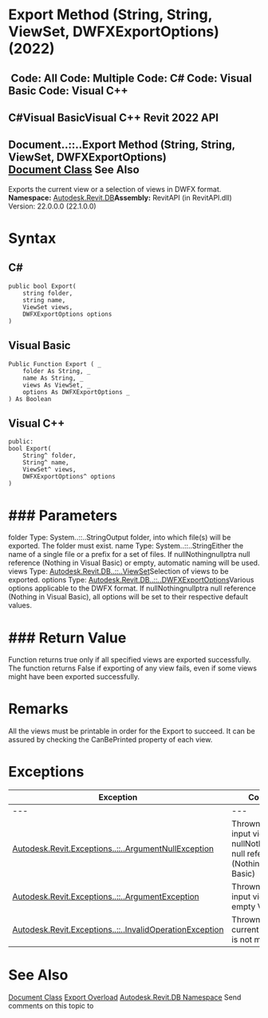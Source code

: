 # Export Method (String, String, ViewSet, DWFXExportOptions) (2022)

﻿
 Code: All Code: Multiple Code: C# Code: Visual Basic Code: Visual C++   
---  
C#Visual BasicVisual C++
Revit 2022 API  
---  
Document..::..Export Method (String, String, ViewSet, DWFXExportOptions)  
[Document Class](db03274b-a107-aa32-9034-f3e0df4bb1ec.md "Document Class") See Also  
---  
Exports the current view or a selection of views in DWFX format.
**Namespace:** [Autodesk.Revit.DB](87546ba7-461b-c646-cbb1-2cb8f5bff8b2.md "Autodesk.Revit.DB Namespace")**Assembly:** RevitAPI (in RevitAPI.dll) Version: 22.0.0.0 (22.1.0.0)
# Syntax
C#  
---  
```text
public bool Export(
	string folder,
	string name,
	ViewSet views,
	DWFXExportOptions options
)
```
  
Visual Basic  
---  
```text
Public Function Export ( _
	folder As String, _
	name As String, _
	views As ViewSet, _
	options As DWFXExportOptions _
) As Boolean
```
  
Visual C++  
---  
```text
public:
bool Export(
	String^ folder, 
	String^ name, 
	ViewSet^ views, 
	DWFXExportOptions^ options
)
```
  
# ### Parameters
folder
    Type: System..::..StringOutput folder, into which file(s) will be exported. The folder must exist.
name
    Type: System..::..StringEither the name of a single file or a prefix for a set of files. If nullNothingnullptra null reference (Nothing in Visual Basic) or empty, automatic naming will be used.
views
    Type: [Autodesk.Revit.DB..::..ViewSet](47b47de2-4234-01e0-af21-64334e2a4a4b.md "ViewSet Class")Selection of views to be exported.
options
    Type: [Autodesk.Revit.DB..::..DWFXExportOptions](0bad76eb-315c-02eb-5207-b1ddc41a5268.md "DWFXExportOptions Class")Various options applicable to the DWFX format. If nullNothingnullptra null reference (Nothing in Visual Basic), all options will be set to their respective default values.
# ### Return Value
Function returns true only if all specified views are exported successfully. The function returns False if exporting of any view fails, even if some views might have been exported successfully.
# Remarks
All the views must be printable in order for the Export to succeed. It can be assured by checking the CanBePrinted property of each view.
# Exceptions
| Exception | Condition |
| --- | --- |
| --- | --- |
| [Autodesk.Revit.Exceptions..::..ArgumentNullException](631e1424-60f4-929b-4e52-dda9dcd26316.md "ArgumentNullException Class") | Thrown when the input views is nullNothingnullptra null reference (Nothing in Visual Basic) |
| [Autodesk.Revit.Exceptions..::..ArgumentException](2e6e4206-97a8-dd4b-df5d-4269f4bb6088.md "ArgumentException Class") | Thrown when the input views is an empty ViewSet. |
| [Autodesk.Revit.Exceptions..::..InvalidOperationException](9e715f03-3884-e539-4dd6-8d7545733adc.md "InvalidOperationException Class") | Thrown when the current document is not modifiable. |

# See Also
[Document Class](db03274b-a107-aa32-9034-f3e0df4bb1ec.md "Document Class")
[Export Overload](2f535342-ee41-86f9-0022-92ba1f65112d.md "Export Method")
[Autodesk.Revit.DB Namespace](87546ba7-461b-c646-cbb1-2cb8f5bff8b2.md "Autodesk.Revit.DB Namespace")
Send comments on this topic to 